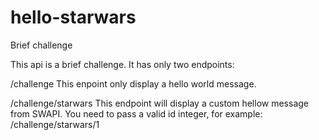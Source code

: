 # hello-starwars
Brief challenge 


This api is a brief challenge. It has only two endpoints: 

/challenge
This enpoint only display a hello world message.

/challenge/starwars
This endpoint will display a custom hellow message from SWAPI. You need to pass a valid id integer, for example: 
/challenge/starwars/1
